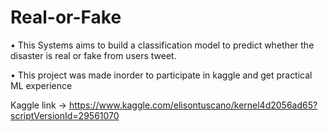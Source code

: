 # Real-or-Fake
•	This Systems aims to build a classification model to predict whether the disaster is real or fake from users tweet. 

•	This project was made inorder to participate in kaggle and get practical ML experience 

Kaggle link -> https://www.kaggle.com/elisontuscano/kernel4d2056ad65?scriptVersionId=29561070
